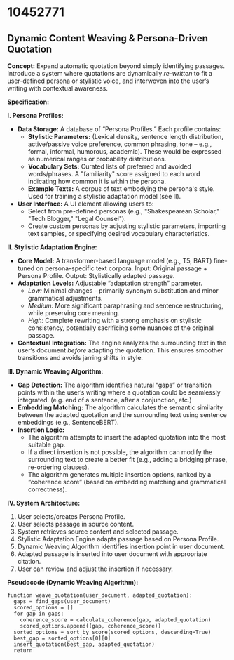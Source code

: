 # 10452771

## Dynamic Content Weaving & Persona-Driven Quotation

**Concept:** Expand automatic quotation beyond simply identifying passages. Introduce a system where quotations are dynamically *re-written* to fit a user-defined persona or stylistic voice, and interwoven into the user’s writing with contextual awareness.

**Specification:**

**I. Persona Profiles:**

*   **Data Storage:** A database of “Persona Profiles.” Each profile contains:
    *   **Stylistic Parameters:**  (Lexical density, sentence length distribution, active/passive voice preference, common phrasing, tone – e.g., formal, informal, humorous, academic). These would be expressed as numerical ranges or probability distributions.
    *   **Vocabulary Sets:**  Curated lists of preferred and avoided words/phrases.  A "familiarity" score assigned to each word indicating how common it is within the persona.
    *   **Example Texts:**  A corpus of text embodying the persona's style.  Used for training a stylistic adaptation model (see II).
*   **User Interface:**  A UI element allowing users to:
    *   Select from pre-defined personas (e.g., "Shakespearean Scholar," "Tech Blogger," "Legal Counsel").
    *   Create custom personas by adjusting stylistic parameters, importing text samples, or specifying desired vocabulary characteristics.

**II. Stylistic Adaptation Engine:**

*   **Core Model:** A transformer-based language model (e.g., T5, BART) fine-tuned on persona-specific text corpora.  Input: Original passage + Persona Profile. Output: Stylistically adapted passage.
*   **Adaptation Levels:**  Adjustable “adaptation strength” parameter.
    *   *Low:* Minimal changes - primarily synonym substitution and minor grammatical adjustments.
    *   *Medium:* More significant paraphrasing and sentence restructuring, while preserving core meaning.
    *   *High:*  Complete rewriting with a strong emphasis on stylistic consistency, potentially sacrificing some nuances of the original passage.
*   **Contextual Integration:**  The engine analyzes the surrounding text in the user’s document *before* adapting the quotation. This ensures smoother transitions and avoids jarring shifts in style.

**III. Dynamic Weaving Algorithm:**

*   **Gap Detection:** The algorithm identifies natural “gaps” or transition points within the user’s writing where a quotation could be seamlessly integrated. (e.g. end of a sentence, after a conjunction, etc.)
*   **Embedding Matching:**  The algorithm calculates the semantic similarity between the adapted quotation and the surrounding text using sentence embeddings (e.g., SentenceBERT).
*   **Insertion Logic:**
    *   The algorithm attempts to insert the adapted quotation into the most suitable gap.
    *   If a direct insertion is not possible, the algorithm can modify the surrounding text to create a better fit (e.g., adding a bridging phrase, re-ordering clauses).
    *   The algorithm generates multiple insertion options, ranked by a “coherence score” (based on embedding matching and grammatical correctness).

**IV. System Architecture:**

1.  User selects/creates Persona Profile.
2.  User selects passage in source content.
3.  System retrieves source content and selected passage.
4.  Stylistic Adaptation Engine adapts passage based on Persona Profile.
5.  Dynamic Weaving Algorithm identifies insertion point in user document.
6.  Adapted passage is inserted into user document with appropriate citation.
7.  User can review and adjust the insertion if necessary.



**Pseudocode (Dynamic Weaving Algorithm):**

```
function weave_quotation(user_document, adapted_quotation):
  gaps = find_gaps(user_document)
  scored_options = []
  for gap in gaps:
    coherence_score = calculate_coherence(gap, adapted_quotation)
    scored_options.append((gap, coherence_score))
  sorted_options = sort_by_score(scored_options, descending=True)
  best_gap = sorted_options[0][0]
  insert_quotation(best_gap, adapted_quotation)
  return
```